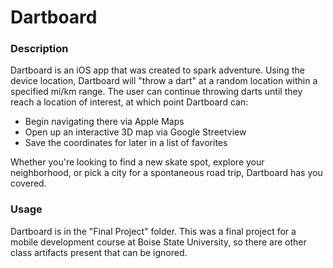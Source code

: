 # Dartboard

### Description 

Dartboard is an iOS app that was created to spark adventure. Using the device location, Dartboard 
will "throw a dart" at a random location within a specified mi/km range. The user can continue 
throwing darts until they reach a location of interest, at which point Dartboard can:
* Begin navigating there via Apple Maps
* Open up an interactive 3D map via Google Streetview
* Save the coordinates for later in a list of favorites 

Whether you're looking to find a new skate spot, explore your neighborhood, or pick a city for
a spontaneous road trip, Dartboard has you covered.

### Usage

Dartboard is in the "Final Project" folder. This was a final project for a mobile development course 
at Boise State University, so there are other class artifacts present that can be ignored.
